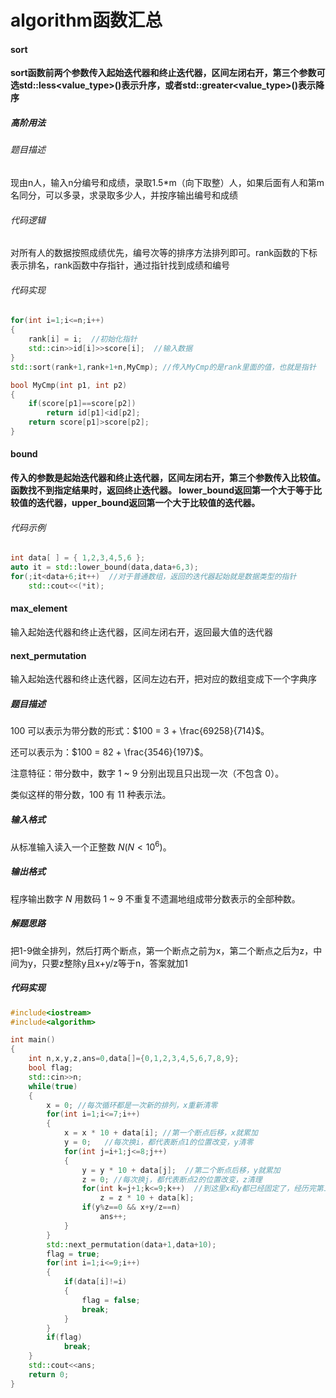 # algorithm函数汇总

#### sort

**sort函数前两个参数传入起始迭代器和终止迭代器，区间左闭右开，第三个参数可选std::less<value_type>()表示升序，或者std::greater<value_type>()表示降序**

##### 高阶用法

###### 题目描述

现由n人，输入n分编号和成绩，录取1.5*m（向下取整）人，如果后面有人和第m名同分，可以多录，求录取多少人，并按序输出编号和成绩

###### 代码逻辑

对所有人的数据按照成绩优先，编号次等的排序方法排列即可。rank函数的下标表示排名，rank函数中存指针，通过指针找到成绩和编号

###### 代码实现

```C++
for(int i=1;i<=n;i++)
{
	rank[i] = i;  //初始化指针
	std::cin>>id[i]>>score[i];  //输入数据
}
std::sort(rank+1,rank+1+n,MyCmp); //传入MyCmp的是rank里面的值，也就是指针

bool MyCmp(int p1, int p2)
{
	if(score[p1]==score[p2])
		return id[p1]<id[p2];
	return score[p1]>score[p2];
}
```

#### bound

**传入的参数是起始迭代器和终止迭代器，区间左闭右开，第三个参数传入比较值。函数找不到指定结果时，返回终止迭代器。
lower_bound返回第一个大于等于比较值的迭代器，upper_bound返回第一个大于比较值的迭代器。**

###### 代码示例

```c++
int data[ ] = { 1,2,3,4,5,6 };	
auto it = std::lower_bound(data,data+6,3);
for(;it<data+6;it++)  //对于普通数组，返回的迭代器起始就是数据类型的指针
	std::cout<<(*it);
```

#### max_element

输入起始迭代器和终止迭代器，区间左闭右开，返回最大值的迭代器

#### next_permutation

输入起始迭代器和终止迭代器，区间左边右开，把对应的数组变成下一个字典序

##### 题目描述

$100$ 可以表示为带分数的形式：$100 = 3 + \frac{69258}{714}$。

还可以表示为：$100 = 82 + \frac{3546}{197}$。

注意特征：带分数中，数字 $1$ ~ $9$ 分别出现且只出现一次（不包含 $0$）。

类似这样的带分数，$100$ 有 $11$ 种表示法。

##### 输入格式

从标准输入读入一个正整数 $N(N<10^6)$。

##### 输出格式

程序输出数字 $N$ 用数码 $1$ ~ $9$ 不重复不遗漏地组成带分数表示的全部种数。

##### 解题思路

把1-9做全排列，然后打两个断点，第一个断点之前为x，第二个断点之后为z，中间为y，只要z整除y且x+y/z等于n，答案就加1

##### 代码实现

```c++
#include<iostream>
#include<algorithm>

int main()
{
	int n,x,y,z,ans=0,data[]={0,1,2,3,4,5,6,7,8,9};
	bool flag;
	std::cin>>n;	
	while(true)
	{
		x = 0; //每次循环都是一次新的排列，x重新清零
		for(int i=1;i<=7;i++)
		{
			x = x * 10 + data[i]; //第一个断点后移，x就累加
			y = 0;   //每次换i，都代表断点1的位置改变，y清零
			for(int j=i+1;j<=8;j++)
			{
				y = y * 10 + data[j];  //第二个断点后移，y就累加
				z = 0; //每次换j，都代表断点2的位置改变，z清理
				for(int k=j+1;k<=9;k++)  //到这里x和y都已经固定了，经历完第三层for求出z
					z = z * 10 + data[k];
				if(y%z==0 && x+y/z==n)
					ans++;
			}
		}
		std::next_permutation(data+1,data+10);
		flag = true;
		for(int i=1;i<=9;i++)
		{
			if(data[i]!=i)
			{
				flag = false;
				break;
			}
		}
		if(flag)
			break;
	}
	std::cout<<ans;
	return 0;
}
```

